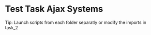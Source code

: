 # Test Task Ajax Systems
Tip: Launch scripts from each folder separatly or modify the imports in task_2
